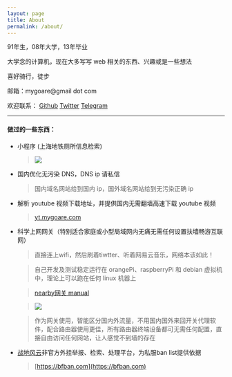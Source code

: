 ```yaml
---
layout: page
title: About
permalink: /about/
---
```


91年生，08年大学，13年毕业

大学念的计算机，现在大多写写 web 相关的东西、兴趣或是一些想法

喜好骑行，徒步

邮箱：mygoare@gmail dot com

欢迎联系：
[Github](https://github.com/mygoare)
[Twitter](https://twitter.com/mygoare)
[Telegram](https://t.me/mygoare)

---

#### 做过的一些东西：

* 小程序 (上海地铁厕所信息检索)

    >   ![](https://i.imgur.com/oNAIBE3.jpg)

* 国内优化无污染 DNS，DNS ip 请私信

    >   国内域名网站给到国内 ip，国外域名网站给到无污染正确 ip

* 解析 youtube 视频下载地址，并提供国内无需翻墙高速下载 youtube 视频

    >   [yt.mygoare.com](http://yt.mygoare.com)

* 科学上网网关（特别适合家庭或小型局域网内无痛无需任何设置扶墙畅游互联网）

    >   直接连上wifi，然后刷着tiwtter、听着网易云音乐，网络本该如此！

    >   自己开发及测试稳定运行在 orangePi、raspberryPi 和 debian 虚拟机 中，理论上可以跑在任何 linux 机器上

    >   [nearby网关 manual](https://www.evernote.com/l/ACFHr_nGP1xL_aHhScGSUK2x2OQMOUQiTAk)

    >   ![](https://i.imgur.com/jwQilye.png)

    >   作为网关使用，智能区分国内外流量，不用国内国外来回开关代理软件，配合路由器使用更佳，所有路由器终端设备都可无需任何配置，直接自由访问任何网站，让人感觉不到墙的存在

* [战地风云](https://www.ea.com/en-gb/games/battlefield)非官方外挂举报、检索、处理平台，为私服ban list提供依据
    
    >   [https://bfban.com](https://bfban.com)